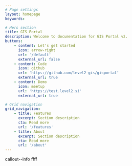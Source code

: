 ```yaml
---
# Page settings
layout: homepage
keywords:

# Hero section
title: GIS Portal
description: Welcome to documentation for GIS Portal v2.
buttons:
    - content: Let's get started
      icon: arrow-right
      url: '/default'
      external_url: false
    - content: Code
      icon: github
      url: 'https://github.com/level2-gis/gisportal'
      external_url: true
    - content: Demo
      icon: meetup
      url: 'https://test.level2.si'
      external_url: true  

# Grid navigation
grid_navigation:
    - title: Features
      excerpt: Section description
      cta: Read more
      url: '/features'
    - title: About
      excerpt: Section description
      cta: Read more
      url: '/about'   
---
```

callout--info
ffff